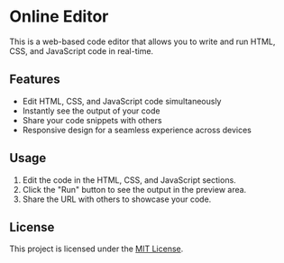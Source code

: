 # Online Editor

This is a web-based code editor that allows you to write and run HTML, CSS, and JavaScript code in real-time.

## Features

- Edit HTML, CSS, and JavaScript code simultaneously
- Instantly see the output of your code
- Share your code snippets with others
- Responsive design for a seamless experience across devices

## Usage

1. Edit the code in the HTML, CSS, and JavaScript sections.
2. Click the "Run" button to see the output in the preview area.
3. Share the URL with others to showcase your code.


## License

This project is licensed under the [MIT License](LICENSE).
